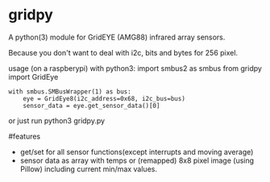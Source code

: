 # gridpy
A python(3) module for GridEYE (AMG88) infrared array sensors.

Because you don't want to deal with i2c, bits and bytes for 256 pixel.

usage (on a raspberypi) with python3:
    import smbus2 as smbus
    from gridpy import GridEye
    
    with smbus.SMBusWrapper(1) as bus:
        eye = GridEye8(i2c_address=0x68, i2c_bus=bus)
        sensor_data = eye.get_sensor_data()[0]

or just run python3 gridpy.py
        
#features
- get/set for all sensor functions(except interrupts and moving average)
- sensor data as array with temps or (remapped) 8x8 pixel image (using Pillow) including current min/max values.
    
